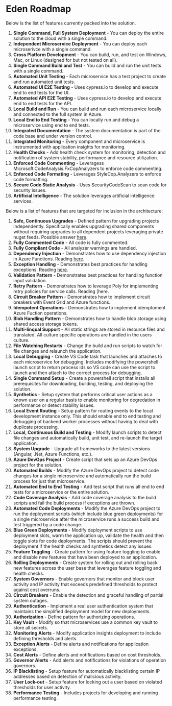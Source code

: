 # Eden Roadmap

Below is the list of features currently packed into the solution.

1. **Single Command, Full System Deployment** - You can deploy the entire solution to the cloud with a single command.
1. **Independent Microservice Deployment** - You can deploy each microserivce with a single command.
1. **Cross Platform Development** - You can build, run, and test on Windows, Mac, or Linux (designed for but not tested on all).
1. **Single Command Build and Test** - You can build and run the unit tests with a single command.
1. **Automated Unit Testing** - Each microservice has a test project to create and run automated unit tests.
1. **Automated UI E2E Testing** - Uses cypress.io to develop and execute end to end tests for the UI.
1. **Automated API E2E Testing** - Uses cypress.io to develop and execute end to end tests for the API.
1. **Local Build and Run** - You can build and run each microservice locally and connected to the full system in Azure.
1. **Local End to End Testing** - You can locally run and debug a microservice using end to end tests.
1. **Integrated Documentation** - The system documentation is part of the code base and under version control.
1. **Integrated Monitoring** - Every component and microservice is instrumented with application insights for monitoring.
1. **Health Checks** - Add health check system for monitoring, detection and notification of system stability, performance and resource utilization.
1. **Enforced Code Commenting** - Leveragess Microsoft.CodeAnalysis.FxCopAnalyzers to enforce code commenting.
1. **Enforced Code Formating** - Leverages StyleCop.Analyzers to enforce code formatting.
1. **Secure Code Static Analysis** - Uses SecurityCodeScan to scan code for security issues.
1. **Artificial Intelligence** - The solution leverages artificial intelligence services.

Below is a list of features that are targeted for inclusion in the architecture:

1. **Safe, Continuous Upgrades** - Defined pattern for upgrading projects independently.  Specifically enables upgrading shared components without requiring upgrades to all dependent projects leveraging private nuget feeds. Possible answer [here](https://newsignature.com/articles/want-to-host-your-private-nuget-feed-use-azure-devops/).
1. **Fully Commented Code** - All code is fully commented.
1. **Fully Compliant Code** - All analyzer warnings are handled.
1. **Dependency Injection** - Demonstrates how to use dependency injection in Azure Functions.  Reading [here](https://docs.microsoft.com/en-us/azure/azure-functions/functions-dotnet-dependency-injection).
1. **Exception Handling** - Demonstrates best practices for handling exceptions.  Reading [here](https://docs.microsoft.com/en-us/azure/azure-functions/functions-bindings-error-pages).
1. **Validation Pattern** - Demonstrates best practices for handling function input validation.
1. **Retry Pattern** - Demonstrates how to leverage Poly for implementing retry policies for service calls. Reading [here[](https://docs.microsoft.com/en-us/azure/azure-functions/functions-bindings-error-pages).
1. **Circuit Breaker Pattern** - Demonstrates how to implement circuit breakers with Event Grid and Azure functions.
1. **Idempotent Operations** - Demonstrates how to implement idemptoment Azure Fuction operations.
1. **Blob Handling Pattern** - Demonstrates how to handle blob storage using shared access storage tokens.
1. **Multi-linqual Support** - All static strings are stored in resource files and translated.  All culture specific operations are handled in the users culture.
1. **File Watching Restarts** - Change the build and run scripts to watch for file changes and relaunch the application.
1. **Local Debugging** - Create VS Code task that launches and attaches to each microservice for debugging. Includes modifying the powershell launch script to return process ids so VS code can use the script to launch and then attach to the correct process for debugging.
1. **Single Command Setup** - Create a powershell script that installs all prerequisites for downloading, building, testing, and deploying the solution.
1. **Synthetics** - Setup system that performs critical user actions as a known user on a regular basis to enable monitoring for degredation in performance or detect stability issues.
1. **Local Event Routing** - Setup pattern for routing events to the local development instance only.  This should enable end to end testing and debugging of backend worker processes without having to deal with duplicate processing.
1. **Local, Continuous Build and Testing** - Modify launch scripts to detect file changes and automatically build, unit test, and re-launch the target application.
1. **System Upgrade** - Upgrade all frameworks to the latest versions (Angular, .Net, Azure Functions, etc.).
1. **Azure DevOps Project** - Create script that sets up an Azure DevOps project for the solution.
1. **Automated Builds** - Modify the Azure DevOps project to detect code changes for a single microservice and automatically run the build process for just that microservice.
1. **Automated End to End Testing** - Add test script that runs all end to end tests for a microservice or the entire solution.
1. **Code Coverage Analysis** - Add code coverage analysis to the build scripts and fail the build process if exceptions are thrown.
1. **Automated Code Deployments** - Modify the Azure DevOps project to run the deployment scripts (which include blue green deployments) for a single microservice after the microservice runs a success build and test triggered by a code change.
1. **Blue Green Deployments** - Modify deployment scripts to use deployment slots, warm the application up, validate the health and then toggle slots for code deployments.  The scripts should prevent the deployment if the health checks and synthetics detect any issues.
1. **Feature Toggling** - Create pattern for using feature toggling to enable and disable new features that have been deployed to an application.
1. **Rolling Deployments** - Create system for rolling out and rolling back new features across the user base that leverages feature toggling and health checks.
1. **System Governors** - Enable governors that monitor and block user activity and IP activity that exceeds predefined thresholds to protect against cost overruns.
1. **Circuit Breakers** - Enable the detection and graceful handling of partial system outages.
1. **Authentication** - Implement a real user authentication system that maintains the simplified deployment model for new deployments.
1. **Authorization** - Define pattern for authorizing operations.
1. **Key Vault** - Modify so that microservices use a common key vault to store all secrets.
1. **Monitoring Alerts** - Modify application insights deployment to include defining thresholds and alerts.
1. **Exception Alerts** - Define alerts and notifications for application exceptions.
1. **Cost Alerts** - Define alerts and notifications based on cost thresholds.
1. **Governor Alerts** - Add alerts and notifications for violations of operation governors.
1. **IP Blacklisting** - Setup feature for automatically blacklisting certain IP addresses based on detection of malicious activity.
1. **User Lock-out** - Setup feature for locking out a user based on violated thresholds for user activity.
1. **Performance Testing** - Includes projects for developing and running performance testing.
